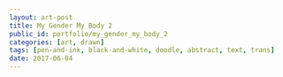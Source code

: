 ```yaml
---
layout: art-post
title: My Gender My Body 2
public_id: portfolio/my_gender_my_body_2
categories: [art, drawn]
tags: [pen-and-ink, black-and-white, doodle, abstract, text, trans]
date: 2017-06-04
---
```

